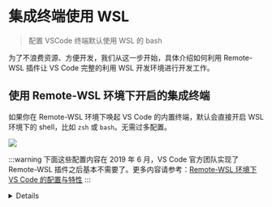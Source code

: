 # 集成终端使用 WSL <a href="https://github.com/spencerwooo"><Badge text="@SpencerWoo" vertical="middle"/></a>

> 配置 VSCode 终端默认使用 WSL 的 bash

为了不浪费资源、方便开发，我们从这一步开始，具体介绍如何利用 Remote-WSL 插件让 VS Code 完整的利用 WSL 开发环境进行开发工作。

## 使用 Remote-WSL 环境下开启的集成终端

如果你在 Remote-WSL 环境下唤起 VS Code 的内置终端，默认会直接开启 WSL 环境下的 shell，比如 `zsh` 或 `bash`。无需过多配置。

![](https://i.loli.net/2019/06/06/5cf8b3f61457e46285.png)

:::warning
下面这些配置内容在 2019 年 6 月，VS Code 官方团队实现了 Remote-WSL 插件之后基本不需要了。更多内容请参考：[Remote-WSL 环境下 VS Code 的配置与特性](https://spencerwoo.com/dowww/3-VSCode/#remote-wsl-%E6%8F%92%E4%BB%B6)
:::

<details>

## 配置 <Badge text="deprecated" type="error" vertical="middle"/>

:::tip
感谢 [@printempw](https://github.com/printempw) 对唤起 WSL 的 Shell 环境方式进行反馈建议，参考 [Issue #6](https://github.com/spencerwooo/dowww/issues/6)。
:::

在 Visual Studio Code 设置中新增如下内容：

```json
{
    "terminal.integrated.shell.windows": "C:\\Windows\\System32\\wsl.exe"
}
```
重启 VSCode 终端，唤起的终端环境就是 WSL 的 shell 环境了。

更多详细内容请看下方说明。👇

## 说明 <Badge text="deprecated" type="error" vertical="middle"/>

如果下载的 WSL 是经由微软商店下载的最新版本：

- 如果要调用 32 位进程，需要配置使用 Sysnative：`C:\\Windows\\sysnative\\bash.exe`
- 如果 VSCode 是 64 位版本，可以直接使用：`C:\\WINDOWS\\System32\\bash.exe` 或者 `C:\\WINDOWS\\System32\\wsl.exe`

:::tip
- 参考 VSCode 内置终端配置文档 > [VSCode Integrated Terminal Configuration](https://code.visualstudio.com/docs/editor/integrated-terminal#_configuration)
- 参考默认使用 WSL bash 作为 VSCode 集成终端 > [Use Windows Subsystem for Linux as integrated terminal](https://github.com/Microsoft/vscode/issues/22317)
:::

</details>